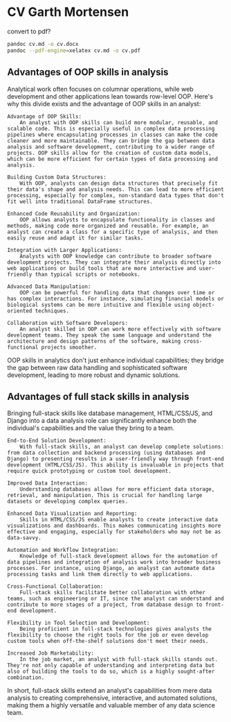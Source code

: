 # CV Garth Mortensen

convert to pdf?
```bash
pandoc cv.md -o cv.docx
pandoc --pdf-engine=xelatex cv.md -o cv.pdf
```

## Advantages of OOP skills in analysis

Analytical work often focuses on columnar operations, while web development and other applications lean towards row-level OOP. Here's why this divide exists and the advantage of OOP skills in an analyst:

    Advantage of OOP Skills:
        An analyst with OOP skills can build more modular, reusable, and scalable code. This is especially useful in complex data processing pipelines where encapsulating processes in classes can make the code cleaner and more maintainable. They can bridge the gap between data analysis and software development, contributing to a wider range of projects. OOP skills allow for the creation of custom data models, which can be more efficient for certain types of data processing and analysis.

    Building Custom Data Structures:
        With OOP, analysts can design data structures that precisely fit their data's shape and analysis needs. This can lead to more efficient processing, especially for complex, non-standard data types that don't fit well into traditional DataFrame structures.

    Enhanced Code Reusability and Organization:
        OOP allows analysts to encapsulate functionality in classes and methods, making code more organized and reusable. For example, an analyst can create a class for a specific type of analysis, and then easily reuse and adapt it for similar tasks.

    Integration with Larger Applications:
        Analysts with OOP knowledge can contribute to broader software development projects. They can integrate their analysis directly into web applications or build tools that are more interactive and user-friendly than typical scripts or notebooks.

    Advanced Data Manipulation:
        OOP can be powerful for handling data that changes over time or has complex interactions. For instance, simulating financial models or biological systems can be more intuitive and flexible using object-oriented techniques.

    Collaboration with Software Developers:
        An analyst skilled in OOP can work more effectively with software development teams. They speak the same language and understand the architecture and design patterns of the software, making cross-functional projects smoother.

OOP skills in analytics don't just enhance individual capabilities; they bridge the gap between raw data handling and sophisticated software development, leading to more robust and dynamic solutions.

## Advantages of full stack skills in analysis

Bringing full-stack skills like database management, HTML/CSS/JS, and Django into a data analysis role can significantly enhance both the individual's capabilities and the value they bring to a team.

    End-to-End Solution Development:
        With full-stack skills, an analyst can develop complete solutions: from data collection and backend processing (using databases and Django) to presenting results in a user-friendly way through front-end development (HTML/CSS/JS). This ability is invaluable in projects that require quick prototyping or custom tool development.

    Improved Data Interaction:
        Understanding databases allows for more efficient data storage, retrieval, and manipulation. This is crucial for handling large datasets or developing complex queries.

    Enhanced Data Visualization and Reporting:
        Skills in HTML/CSS/JS enable analysts to create interactive data visualizations and dashboards. This makes communicating insights more effective and engaging, especially for stakeholders who may not be as data-savvy.

    Automation and Workflow Integration:
        Knowledge of full-stack development allows for the automation of data pipelines and integration of analysis work into broader business processes. For instance, using Django, an analyst can automate data processing tasks and link them directly to web applications.

    Cross-Functional Collaboration:
        Full-stack skills facilitate better collaboration with other teams, such as engineering or IT, since the analyst can understand and contribute to more stages of a project, from database design to front-end development.

    Flexibility in Tool Selection and Development:
        Being proficient in full-stack technologies gives analysts the flexibility to choose the right tools for the job or even develop custom tools when off-the-shelf solutions don't meet their needs.

    Increased Job Marketability:
        In the job market, an analyst with full-stack skills stands out. They're not only capable of understanding and interpreting data but also of building the tools to do so, which is a highly sought-after combination.

In short, full-stack skills extend an analyst's capabilities from mere data analysis to creating comprehensive, interactive, and automated solutions, making them a highly versatile and valuable member of any data science team.
